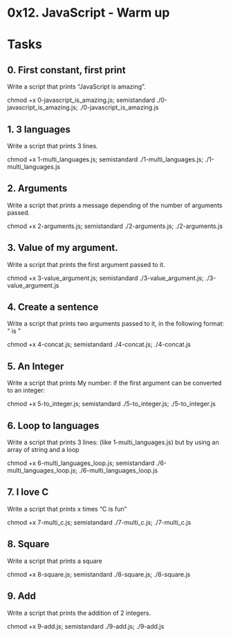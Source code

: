 # 0x12. JavaScript - Warm up

# Tasks
## 0. First constant, first print
Write a script that prints “JavaScript is amazing”.

chmod +x 0-javascript_is_amazing.js; semistandard ./0-javascript_is_amazing.js; ./0-javascript_is_amazing.js 

## 1. 3 languages
Write a script that prints 3 lines.

chmod +x 1-multi_languages.js; semistandard ./1-multi_languages.js; ./1-multi_languages.js

## 2. Arguments
Write a script that prints a message depending of the number of arguments passed.

chmod +x 2-arguments.js; semistandard ./2-arguments.js; ./2-arguments.js

## 3. Value of my argument.
Write a script that prints the first argument passed to it.

chmod +x 3-value_argument.js; semistandard ./3-value_argument.js; ./3-value_argument.js

## 4. Create a sentence
Write a script that prints two arguments passed to it, in the following format: “ is ”

chmod +x 4-concat.js; semistandard ./4-concat.js; ./4-concat.js

## 5. An Integer
Write a script that prints My number: <first argument converted in integer> if the first argument can be converted to an integer:

chmod +x 5-to_integer.js; semistandard ./5-to_integer.js; ./5-to_integer.js

## 6. Loop to languages
Write a script that prints 3 lines: (like 1-multi_languages.js) but by using an array of string and a loop

chmod +x 6-multi_languages_loop.js; semistandard ./6-multi_languages_loop.js; ./6-multi_languages_loop.js

## 7. I love C
Write a script that prints x times “C is fun”

chmod +x 7-multi_c.js; semistandard ./7-multi_c.js; ./7-multi_c.js

## 8. Square
Write a script that prints a square

chmod +x 8-square.js; semistandard ./8-square.js; ./8-square.js

## 9. Add
Write a script that prints the addition of 2 integers.

chmod +x 9-add.js; semistandard ./9-add.js; ./9-add.js




